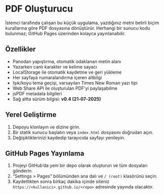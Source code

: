 # PDF Oluşturucu

İstemci tarafında çalışan bu küçük uygulama, yazdığınız metni belirli biçim kurallarına göre PDF dosyasına dönüştürür. Herhangi bir sunucu kodu bulunmaz; GitHub Pages üzerinden kolayca yayınlanabilir.

## Özellikler
- Panodan yapıştırma, otomatik odaklanan metin alanı
- Yazarken canlı karakter ve kelime sayacı
- LocalStorage ile otomatik kaydetme ve geri yükleme
- Her sayfaya numaralandırma içeren altbilgi
- Işık/koyu tema geçişi, varsayılan Times New Roman yazı tipi
- Web Share API ile oluşturulan PDF’yi paylaşabilme
- jsPDF metadata bilgileri
- Sağ altta sürüm bilgisi: **v0.4 (21‑07‑2025)**

## Yerel Geliştirme
1. Depoyu klonlayın ve dizine girin.
2. Bir statik sunucu başlatın veya `index.html` dosyasını doğrudan açın.
3. Değişikliklerinizi kaydedip tarayıcıda sayfayı yenileyin.

## GitHub Pages Yayınlama
1. Projeyi GitHub’da yeni bir depo olarak oluşturun ve tüm dosyaları gönderin.
2. “Settings > Pages” bölümünden ana dalı ve `/ (root)` klasörünü seçin.
3. Kaydettikten sonra birkaç dakika içinde siteniz `https://<kullanici>.github.io/<repo>` adresinde yayında olacaktır.
